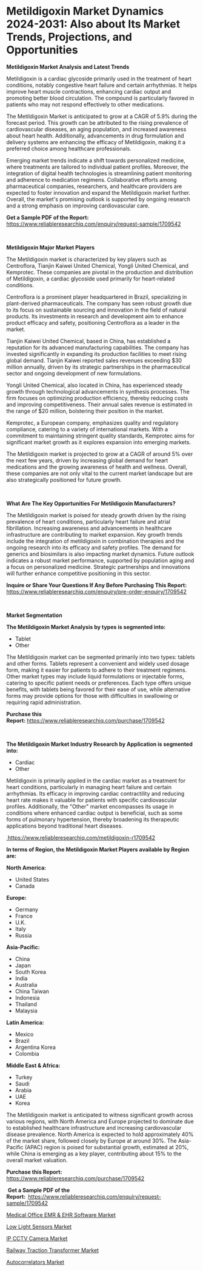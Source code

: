 <p><h1>Metildigoxin Market Dynamics 2024-2031: Also about Its Market Trends, Projections, and Opportunities</h1></p><p><strong>Metildigoxin Market Analysis and Latest Trends</strong></p>
<p><p>Metildigoxin is a cardiac glycoside primarily used in the treatment of heart conditions, notably congestive heart failure and certain arrhythmias. It helps improve heart muscle contractions, enhancing cardiac output and promoting better blood circulation. The compound is particularly favored in patients who may not respond effectively to other medications.</p><p>The Metildigoxin Market is anticipated to grow at a CAGR of 5.9% during the forecast period. This growth can be attributed to the rising prevalence of cardiovascular diseases, an aging population, and increased awareness about heart health. Additionally, advancements in drug formulation and delivery systems are enhancing the efficacy of Metildigoxin, making it a preferred choice among healthcare professionals.</p><p>Emerging market trends indicate a shift towards personalized medicine, where treatments are tailored to individual patient profiles. Moreover, the integration of digital health technologies is streamlining patient monitoring and adherence to medication regimens. Collaborative efforts among pharmaceutical companies, researchers, and healthcare providers are expected to foster innovation and expand the Metildigoxin market further. Overall, the market's promising outlook is supported by ongoing research and a strong emphasis on improving cardiovascular care.</p></p>
<p><strong>Get a Sample PDF of the Report:&nbsp;</strong> <a href="https://www.reliableresearchiq.com/enquiry/request-sample/1709542?utm_campaign=1123&utm_medium=2&utm_source=Github&utm_content=ia&utm_term=21102024&utm_id=metildigoxin">https://www.reliableresearchiq.com/enquiry/request-sample/1709542</a></p>
<p>&nbsp;</p>
<p><strong>Metildigoxin Major Market Players</strong></p>
<p><p>The Metildigoxin market is characterized by key players such as Centroflora, Tianjin Kaiwei United Chemical, Yongli United Chemical, and Kemprotec. These companies are pivotal in the production and distribution of Metildigoxin, a cardiac glycoside used primarily for heart-related conditions.</p><p>Centroflora is a prominent player headquartered in Brazil, specializing in plant-derived pharmaceuticals. The company has seen robust growth due to its focus on sustainable sourcing and innovation in the field of natural products. Its investments in research and development aim to enhance product efficacy and safety, positioning Centroflora as a leader in the market.</p><p>Tianjin Kaiwei United Chemical, based in China, has established a reputation for its advanced manufacturing capabilities. The company has invested significantly in expanding its production facilities to meet rising global demand. Tianjin Kaiwei reported sales revenues exceeding $30 million annually, driven by its strategic partnerships in the pharmaceutical sector and ongoing development of new formulations.</p><p>Yongli United Chemical, also located in China, has experienced steady growth through technological advancements in synthesis processes. The firm focuses on optimizing production efficiency, thereby reducing costs and improving competitiveness. Their annual sales revenue is estimated in the range of $20 million, bolstering their position in the market.</p><p>Kemprotec, a European company, emphasizes quality and regulatory compliance, catering to a variety of international markets. With a commitment to maintaining stringent quality standards, Kemprotec aims for significant market growth as it explores expansion into emerging markets.</p><p>The Metildigoxin market is projected to grow at a CAGR of around 5% over the next few years, driven by increasing global demand for heart medications and the growing awareness of health and wellness. Overall, these companies are not only vital to the current market landscape but are also strategically positioned for future growth.</p></p>
<p>&nbsp;</p>
<p><strong>What Are The Key Opportunities For Metildigoxin Manufacturers?</strong></p>
<p><p>The Metildigoxin market is poised for steady growth driven by the rising prevalence of heart conditions, particularly heart failure and atrial fibrillation. Increasing awareness and advancements in healthcare infrastructure are contributing to market expansion. Key growth trends include the integration of metildigoxin in combination therapies and the ongoing research into its efficacy and safety profiles. The demand for generics and biosimilars is also impacting market dynamics. Future outlook indicates a robust market performance, supported by population aging and a focus on personalized medicine. Strategic partnerships and innovations will further enhance competitive positioning in this sector.</p></p>
<p><strong>Inquire or Share Your Questions If Any Before Purchasing This Report:</strong> <a href="https://www.reliableresearchiq.com/enquiry/pre-order-enquiry/1709542?utm_campaign=1123&utm_medium=2&utm_source=Github&utm_content=ia&utm_term=21102024&utm_id=metildigoxin">https://www.reliableresearchiq.com/enquiry/pre-order-enquiry/1709542</a></p>
<p>&nbsp;</p>
<p><strong>Market Segmentation</strong></p>
<p><strong>The Metildigoxin Market Analysis by types is segmented into:</strong></p>
<p><ul><li>Tablet</li><li>Other</li></ul></p>
<p><p>The Metildigoxin market can be segmented primarily into two types: tablets and other forms. Tablets represent a convenient and widely used dosage form, making it easier for patients to adhere to their treatment regimens. Other market types may include liquid formulations or injectable forms, catering to specific patient needs or preferences. Each type offers unique benefits, with tablets being favored for their ease of use, while alternative forms may provide options for those with difficulties in swallowing or requiring rapid administration.</p></p>
<p><strong>Purchase this Report:&nbsp;</strong><a href="https://www.reliableresearchiq.com/purchase/1709542?utm_campaign=1123&utm_medium=2&utm_source=Github&utm_content=ia&utm_term=21102024&utm_id=metildigoxin">https://www.reliableresearchiq.com/purchase/1709542</a></p>
<p>&nbsp;</p>
<p><strong>The Metildigoxin Market Industry Research by Application is segmented into:</strong></p>
<p><ul><li>Cardiac</li><li>Other</li></ul></p>
<p><p>Metildigoxin is primarily applied in the cardiac market as a treatment for heart conditions, particularly in managing heart failure and certain arrhythmias. Its efficacy in improving cardiac contractility and reducing heart rate makes it valuable for patients with specific cardiovascular profiles. Additionally, the "Other" market encompasses its usage in conditions where enhanced cardiac output is beneficial, such as some forms of pulmonary hypertension, thereby broadening its therapeutic applications beyond traditional heart diseases.</p></p>
<p><a href="https://www.reliableresearchiq.com/metildigoxin-r1709542?utm_campaign=1123&utm_medium=2&utm_source=Github&utm_content=ia&utm_term=21102024&utm_id=metildigoxin">&nbsp;https://www.reliableresearchiq.com/metildigoxin-r1709542</a></p>
<p><strong>In terms of Region, the Metildigoxin Market Players available by Region are:</strong></p>
<p>
    <p> <strong> North America: </strong>
        <ul>
            <li>United States</li>
            <li>Canada</li>
        </ul>
        </p> 
    <p> <strong> Europe: </strong>
        <ul>
            <li>Germany</li>
            <li>France</li>
            <li>U.K.</li>
            <li>Italy</li>
            <li>Russia</li>
        </ul>
        </p> 
    <p> <strong> Asia-Pacific: </strong>
        <ul>
            <li>China</li>
            <li>Japan</li>
            <li>South Korea</li>
            <li>India</li>
            <li>Australia</li>
            <li>China Taiwan</li>
            <li>Indonesia</li>
            <li>Thailand</li>
            <li>Malaysia</li>
        </ul>
        </p> 
    <p> <strong> Latin America: </strong>
        <ul>
            <li>Mexico</li>
            <li>Brazil</li>
            <li>Argentina Korea</li>
            <li>Colombia</li>
        </ul>
        </p> 
    <p> <strong> Middle East & Africa: </strong>
        <ul>
            <li>Turkey</li>
            <li>Saudi</li>
            <li>Arabia</li>
            <li>UAE</li>
            <li>Korea</li>
        </ul>
    </p>
    </p>
<p><p>The Metildigoxin market is anticipated to witness significant growth across various regions, with North America and Europe projected to dominate due to established healthcare infrastructure and increasing cardiovascular disease prevalence. North America is expected to hold approximately 40% of the market share, followed closely by Europe at around 30%. The Asia-Pacific (APAC) region is poised for substantial growth, estimated at 20%, while China is emerging as a key player, contributing about 15% to the overall market valuation.</p></p>
<p><strong>Purchase this Report: </strong><a href="https://www.reliableresearchiq.com/purchase/1709542?utm_campaign=1123&utm_medium=2&utm_source=Github&utm_content=ia&utm_term=21102024&utm_id=metildigoxin">https://www.reliableresearchiq.com/purchase/1709542</a></p>
<p>&nbsp;<strong>Get a Sample PDF of the Report:&nbsp;&nbsp;</strong><a href="https://www.reliableresearchiq.com/enquiry/request-sample/1709542?utm_campaign=1123&utm_medium=2&utm_source=Github&utm_content=ia&utm_term=21102024&utm_id=metildigoxin">https://www.reliableresearchiq.com/enquiry/request-sample/1709542</a></p>
<p><strong></strong></p>
<p><p><a href="https://github.com/eleanore16mal/Market-Research-Report-List-1/blob/main/medical-office-emr-ehr-software-market.md?utm_campaign=1123&utm_medium=2&utm_source=Github&utm_content=ia&utm_term=21102024&utm_id=metildigoxin">Medical Office EMR & EHR Software Market</a></p><p><a href="https://www.linkedin.com/pulse/comprehensive-low-light-sensors-market-report-regional-analysis-7cawc?utm_campaign=1123&utm_medium=2&utm_source=Github&utm_content=ia&utm_term=21102024&utm_id=metildigoxin">Low Light Sensors Market</a></p><p><a href="https://issuu.com/reportprime-2/docs/ip-cctv-camera-market-size-2030.ppt_5eb00f2c707782?utm_campaign=1123&utm_medium=2&utm_source=Github&utm_content=ia&utm_term=21102024&utm_id=metildigoxin">IP CCTV Camera Market</a></p><p><a href="https://issuu.com/reportprime-2/docs/railway-traction-transformer-market_0ca8f90e251f4d?utm_campaign=1123&utm_medium=2&utm_source=Github&utm_content=ia&utm_term=21102024&utm_id=metildigoxin">Railway Traction Transformer Market</a></p><p><a href="https://www.linkedin.com/pulse/navigating-autocorrelators-market-expert-analysis-forecast-zgk0c?utm_campaign=1123&utm_medium=2&utm_source=Github&utm_content=ia&utm_term=21102024&utm_id=metildigoxin">Autocorrelators Market</a></p></p>